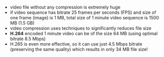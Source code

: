 ﻿* video file without any compression is extremely huge
* if video sequence has bitrate 25 frames per seconds (FPS) and size of one frame (image) is 1 MB, total size of 1 minute video sequence is 1500 MB (1.5 GB)
* video compression uses techniques to significantly reduces file size
* __H.264__ encoded 1 minute video can be of the size 64 MB (using optimal bitrate 8.5 Mbps)
* H.265 is even more effective, so it can use just 4.5 Mbps bitrate (preserving the same quality) which results in only 34 MB file size!